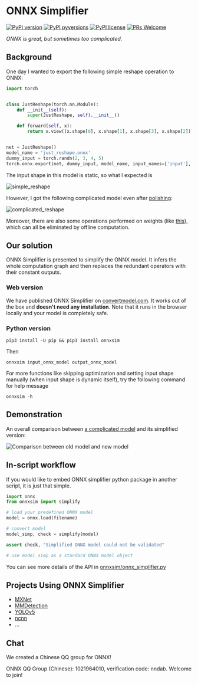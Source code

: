# ONNX Simplifier

[![PyPI version](https://img.shields.io/pypi/v/onnx-simplifier.svg)](https://pypi.python.org/pypi/onnx-simplifier/)
[![PyPI pyversions](https://img.shields.io/pypi/pyversions/onnx-simplifier.svg)](https://pypi.python.org/pypi/onnx-simplifier/)
[![PyPI license](https://img.shields.io/pypi/l/onnx-simplifier.svg)](https://pypi.python.org/pypi/onnx-simplifier/)
[![PRs Welcome](https://img.shields.io/badge/PRs-welcome-brightgreen.svg)](https://github.com/daquexian/onnx-simplifier/pulls)

_ONNX is great, but sometimes too complicated._

## Background

One day I wanted to export the following simple reshape operation to ONNX:

```python
import torch


class JustReshape(torch.nn.Module):
    def __init__(self):
        super(JustReshape, self).__init__()

    def forward(self, x):
        return x.view((x.shape[0], x.shape[1], x.shape[3], x.shape[2]))


net = JustReshape()
model_name = 'just_reshape.onnx'
dummy_input = torch.randn(2, 3, 4, 5)
torch.onnx.export(net, dummy_input, model_name, input_names=['input'], output_names=['output'])
```

The input shape in this model is static, so what I expected is

![simple_reshape](imgs/simple_reshape.png)

However, I got the following complicated model even after
[polishing](https://github.com/onnx/onnx/blob/master/docs/PythonAPIOverview.md#polishing-the-model):

![complicated_reshape](imgs/complicated_reshape.png)

Moreover, there are also some operations performed on weights (like
[this](https://github.com/JDAI-CV/DNNLibrary/issues/17#issuecomment-455934190)), which
can all be eliminated by offline computation.

## Our solution

ONNX Simplifier is presented to simplify the ONNX model. It infers the whole computation graph
and then replaces the redundant operators with their constant outputs.

### Web version

We have published ONNX Simplifier on [convertmodel.com](https://www.convertmodel.com/#input=onnx&output=onnx). It works out of the box and **doesn't need any installation**. Note that it runs in the browser locally and your model is completely safe.

### Python version


```
pip3 install -U pip && pip3 install onnxsim
```

Then

```
onnxsim input_onnx_model output_onnx_model
```

For more functions like skipping optimization and setting input shape manually (when input shape is dynamic itself), try the following command for help message

```
onnxsim -h
```

## Demonstration

An overall comparison between
[a complicated model](https://github.com/JDAI-CV/DNNLibrary/issues/17#issuecomment-455934190)
and its simplified version:

![Comparison between old model and new model](imgs/comparison.png)

## In-script workflow

If you would like to embed ONNX simplifier python package in another script, it is just that simple.

```python
import onnx
from onnxsim import simplify

# load your predefined ONNX model
model = onnx.load(filename)

# convert model
model_simp, check = simplify(model)

assert check, "Simplified ONNX model could not be validated"

# use model_simp as a standard ONNX model object
```

You can see more details of the API in [onnxsim/onnx_simplifier.py](onnxsim/onnx_simplifier.py)

## Projects Using ONNX Simplifier

* [MXNet](https://mxnet.apache.org/versions/1.9.1/api/python/docs/tutorials/deploy/export/onnx.html#Simplify-the-exported-ONNX-model)
* [MMDetection](https://github.com/open-mmlab/mmdetection)
* [YOLOv5](https://github.com/ultralytics/yolov5)
* [ncnn](https://github.com/Tencent/ncnn)
* ...

## Chat

We created a Chinese QQ group for ONNX!

ONNX QQ Group (Chinese): 1021964010, verification code: nndab. Welcome to join!
